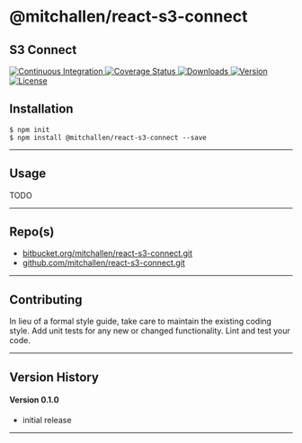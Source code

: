 @mitchallen/react-s3-connect
==
S3 Connect 
--

<p align="left">
  <a href="https://circleci.com/gh/mitchallen/react-s3-connect">
    <img src="https://img.shields.io/circleci/project/github/mitchallen/react-s3-connect.svg" alt="Continuous Integration">
  </a>
  <a href="https://codecov.io/gh/mitchallen/react-s3-connect">
    <img src="https://codecov.io/gh/mitchallen/react-s3-connect/branch/master/graph/badge.svg" alt="Coverage Status">
  </a>
  <a href="https://npmjs.org/package/@mitchallen/react-s3-connect">
    <img src="http://img.shields.io/npm/dt/@mitchallen/react-s3-connect.svg?style=flat-square" alt="Downloads">
  </a>
  <a href="https://npmjs.org/package/@mitchallen/react-s3-connect">
    <img src="http://img.shields.io/npm/v/@mitchallen/react-s3-connect.svg?style=flat-square" alt="Version">
  </a>
  <a href="https://npmjs.com/package/@mitchallen/react-s3-connect">
    <img src="https://img.shields.io/github/license/mitchallen/react-s3-connect.svg" alt="License"></a>
  </a>
</p>

## Installation

    $ npm init
    $ npm install @mitchallen/react-s3-connect --save
  
* * *

## Usage

TODO

* * *

 
## Repo(s)

* [bitbucket.org/mitchallen/react-s3-connect.git](https://bitbucket.org/mitchallen/react-s3-connect.git)
* [github.com/mitchallen/react-s3-connect.git](https://github.com/mitchallen/react-s3-connect.git)

* * *

## Contributing

In lieu of a formal style guide, take care to maintain the existing coding style.
Add unit tests for any new or changed functionality. Lint and test your code.

* * *

## Version History

#### Version 0.1.0 

* initial release

* * *